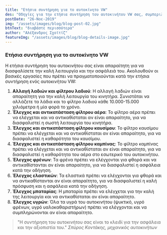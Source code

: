 ```yaml
---
title: "Ετήσια συντήρηση για το αυτοκίνητο VW"
des: "Οδηγίες για την ετήσια συντήρηση του αυτοκινήτου VW σας, συμπεριλαμβανομένων των βασικών ελέγχων και των απαραίτητων εργασιών συντήρησης."
postDate: "26-Νοε-2019"
img: "/assets/images/blog/blog-post-02.jpg"
btnText: "διαβάστε περισσότερα"
author: "Αλέξανδρος Σχοϊτίζ"
featureImg: "/assets/images/blog/blog-details-image.jpg"
---
```


### Ετήσια συντήρηση για το αυτοκίνητο VW

Η ετήσια συντήρηση του αυτοκινήτου σας είναι απαραίτητη για να διασφαλίσετε την καλή λειτουργία και την ασφάλειά του. Ακολουθούν οι βασικές εργασίες που πρέπει να πραγματοποιούνται κατά την ετήσια συντήρηση ενός αυτοκινήτου VW:

1. **Αλλαγή λαδιών και φίλτρου λαδιού**: Η αλλαγή λαδιών είναι απαραίτητη για την καλή λειτουργία του κινητήρα. Συνιστάται να αλλάζετε τα λάδια και το φίλτρο λαδιού κάθε 10.000-15.000 χιλιόμετρα ή μία φορά το χρόνο.
2. **Έλεγχος και αντικατάσταση φίλτρου αέρα**: Το φίλτρο αέρα πρέπει να ελέγχεται και να αντικαθίσταται αν είναι απαραίτητο, για να διασφαλιστεί η σωστή λειτουργία του κινητήρα.
3. **Έλεγχος και αντικατάσταση φίλτρου καυσίμου**: Το φίλτρο καυσίμου πρέπει να ελέγχεται και να αντικαθίσταται αν είναι απαραίτητο, για να διασφαλιστεί η καθαρότητα του καυσίμου.
4. **Έλεγχος και αντικατάσταση φίλτρου καμπίνας**: Το φίλτρο καμπίνας πρέπει να ελέγχεται και να αντικαθίσταται αν είναι απαραίτητο, για να διασφαλιστεί η καθαρότητα του αέρα στο εσωτερικό του αυτοκινήτου.
5. **Έλεγχος φρένων**: Τα φρένα πρέπει να ελέγχονται για φθορά και να αντικαθίστανται αν είναι απαραίτητο, για να διασφαλιστεί η ασφάλεια κατά την οδήγηση.
6. **Έλεγχος ελαστικών**: Τα ελαστικά πρέπει να ελέγχονται για φθορά και να αντικαθίστανται αν είναι απαραίτητο, για να διασφαλιστεί η καλή πρόσφυση και η ασφάλεια κατά την οδήγηση.
7. **Έλεγχος μπαταρίας**: Η μπαταρία πρέπει να ελέγχεται για την καλή της λειτουργία και να αντικαθίσταται αν είναι απαραίτητο.
8. **Έλεγχος υγρών**: Όλα τα υγρά του αυτοκινήτου (ψυκτικό, υγρό φρένων, υγρό υαλοκαθαριστήρων) πρέπει να ελέγχονται και να συμπληρώνονται αν είναι απαραίτητο.

> "Η συντήρηση του αυτοκινήτου σας είναι το κλειδί για την ασφάλεια και την αξιοπιστία του."
<cite>Σπύρος Κοντάκης, μηχανικός αυτοκινήτων</cite>